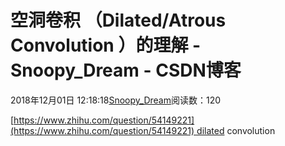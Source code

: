 # 空洞卷积 （Dilated/Atrous Convolution ）的理解 - Snoopy_Dream - CSDN博客





2018年12月01日 12:18:18[Snoopy_Dream](https://me.csdn.net/e01528)阅读数：120








[https://www.zhihu.com/question/54149221](https://www.zhihu.com/question/54149221) dilated convolution




